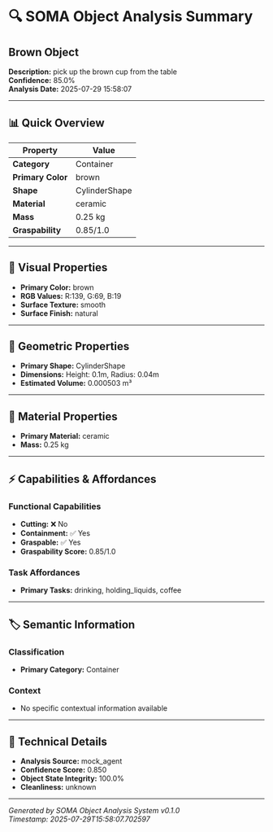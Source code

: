 # 🔍 SOMA Object Analysis Summary

## Brown Object

**Description:** pick up the brown cup from the table  
**Confidence:** 85.0%  
**Analysis Date:** 2025-07-29 15:58:07

---

## 📊 Quick Overview

| Property | Value |
|----------|--------|
| **Category** | Container |
| **Primary Color** | brown |
| **Shape** | CylinderShape |
| **Material** | ceramic |
| **Mass** | 0.25 kg |
| **Graspability** | 0.85/1.0 |

---

## 🎨 Visual Properties

- **Primary Color:** brown
- **RGB Values:** R:139, G:69, B:19
- **Surface Texture:** smooth
- **Surface Finish:** natural

---

## 📐 Geometric Properties

- **Primary Shape:** CylinderShape
- **Dimensions:** Height: 0.1m, Radius: 0.04m
- **Estimated Volume:** 0.000503 m³

---

## 🧱 Material Properties

- **Primary Material:** ceramic
- **Mass:** 0.25 kg

---

## ⚡ Capabilities & Affordances

### Functional Capabilities
- **Cutting:** ❌ No
- **Containment:** ✅ Yes
- **Graspable:** ✅ Yes
- **Graspability Score:** 0.85/1.0

### Task Affordances
- **Primary Tasks:** drinking, holding_liquids, coffee

---

## 🏷️ Semantic Information

### Classification
- **Primary Category:** Container


### Context
- No specific contextual information available

---



## 🔧 Technical Details

- **Analysis Source:** mock_agent
- **Confidence Score:** 0.850
- **Object State Integrity:** 100.0%
- **Cleanliness:** unknown

---

*Generated by SOMA Object Analysis System v0.1.0*  
*Timestamp: 2025-07-29T15:58:07.702597*
